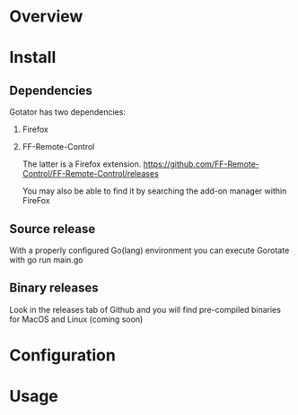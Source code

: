 # Overview
	
# Install

## Dependencies
Gotator has two dependencies:
1. Firefox
2. FF-Remote-Control

	The latter is a Firefox extension.
	https://github.com/FF-Remote-Control/FF-Remote-Control/releases

	You may also be able to find it by searching the add-on manager within FireFox

## Source release

With a properly configured Go(lang) environment you can execute Gorotate with 
go run main.go

## Binary releases

Look in the releases tab of Github and you will find pre-compiled binaries for MacOS and Linux
(coming soon)

# Configuration


	
# Usage
